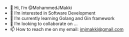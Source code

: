 - 👋 Hi, I’m @MohammedJMakki
- 👀 I’m interested in Software Development
- 🌱 I’m currently learning Golang and Gin framework
- 💞️ I’m looking to collaborate on ...
- 📫 How to reach me on my email: imjmakki@gmail.com

<!---
MohammedJMakki/MohammedJMakki is a ✨ special ✨ repository because its `README.md` (this file) appears on your GitHub profile.
You can click the Preview link to take a look at your changes.
--->
